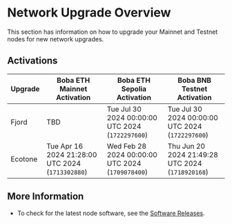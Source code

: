# Network Upgrade Overview

This section has information on how to upgrade your Mainnet and Testnet nodes for new network upgrades. 

## Activations

| Upgrade | Boba ETH Mainnet Activation                      | Boba ETH Sepolia Activation                      | Boba BNB Testnet Activation                      |
| ------- | ------------------------------------------------ | ------------------------------------------------ | ------------------------------------------------ |
| Fjord   | TBD                                              | Tue Jul 30 2024 00:00:00 UTC 2024 (`1722297600`) | Tue Jul 30 2024 00:00:00 UTC 2024 (`1722297600`) |
| Ecotone | Tue Apr 16 2024 21:28:00 UTC 2024 (`1713302880`) | Wed Feb 28 2024 00:00:00 UTC 2024 (`1709078400`) | Thu Jun 20 2024 21:49:28 UTC 2024 (`1718920168`) |

## More Information

* To check for the latest node software, see the [Software Releases](software-release).